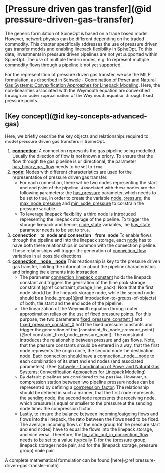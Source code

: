 # [Pressure driven gas transfer](@id pressure-driven-gas-transfer)

The generic formulation of SpineOpt is based on a trade based model. However,
network physics can be different depending on the traded commodity.
This chapter specifically addresses the use of pressure driven gas transfer
models and enabling linepack flexibility in SpineOpt. To this date, investments in pressure driven pipelines are not yet supported within SpineOpt. The use of multiple feed-in nodes, e.g. to represent multiple commodity flows through a pipeline is not yet supported.

For the representation of pressure driven gas transfer, we use the MILP formulation, as described in [Schwele - Coordination of Power and Natural Gas Systems: Convexification Approaches for Linepack Modeling](https://doi.org/10.1109/PTC.2019.8810632). Here, the non-linearities associated with the Weymouth equation are convexified through an outer approximation of the Weymouth equation through fixed pressure points.

## [Key concept](@id key-concepts-advanced-gas)
Here, we briefly describe the key objects and relationships required to model pressure driven gas transfers in SpineOpt.

1. **[connection](@ref)**: A connection represents the gas pipeline being modelled. Usually the direction of flow is not known a priory. To ensure that the flow through the gas pipeline is unidirectional, the parameter [has\_binary\_gas\_flow](@ref) needs to be set to `true`.
2. **[node](@ref)**: Nodes with different characteristics are used for the representation of pressure driven gas transfer.
    - For each connection, there will be two nodes representing the start and end point of the pipeline. Associated with these nodes are the following parameters: the [has\_pressure](@ref) parameter, which needs to be set to true, in order to create the variable [node\_pressure](@ref); the [max\_node\_pressure](@ref) and [min\_node\_pressure](@ref) to constrain the pressure variable.
    - To leverage linepack flexibility, a third node is introduced representing the linepack storage of the pipeline. To trigger the storage linepack and hence, [node\_state](@ref) variables, the [has\_state](@ref) parameter needs to be set to `true`.
3. **[connection\_\_to\_node](@ref) and [connection\_\_from\_node](@ref)** To enable flows through the pipeline and into the linepack storage, each [node](@ref) has to have both these relationships in common with the connection pipeline. These relationships will trigger the generation of [connection\_flow](@ref) variables in all possible directions.
4. **[connection\_\_node\_\_node](@ref)** This relationship is key to the pressure driven gas transfer, holding the information about the pipeline characteristics and bringing the elements into interaction.
    - The parameter [connection\_linepack\_constant](@ref) holds the linepack constant and triggers the generation of the [line pack storage constraint](@ref constraint_storage_line_pack). Note that the first node should be the linepack storage node, while the second node should be a [node\_group](@ref Introduction-to-groups-of-objects) of both, the start and the end node of the pipeline.
    - The linearization of the Weymouth equation through outer approximation relies on the use of fixed pressure points. For this purpose, the two parameters [fixed\_pressure\_constant\_1](@ref) and [fixed\_pressure\_constant\_0](@ref) hold the fixed pressure constants and trigger the generation of the [constraint\_fix\_node\_pressure\_point](@ref constraint_fixed_node_pressure_point). The constraint introduces the relationship between pressure and gas flows. Note, that the pressure constants should be entered in a way, that the first node represents the origin node, the second node the destination node. Each connection should have a [connection\_\_node\_\_node](@ref) to each combination of its start and end nodes (and associated parameters). (See [Schwele - Coordination of Power and Natural Gas Systems: Convexification Approaches for Linepack Modeling](https://doi.org/10.1109/PTC.2019.8810632))
    - By default, pipelines are considered to be passive. However, a compression station between two pipeline pressure nodes can be represented by defining a [compression\_factor](@ref). The relationship should be defined in such a manner, that the first node represents the sending node, the second node represents the receiving node, which pressure is equal or smaller to the pressure at the sending node times the compression factor.
    - Lastly, to ensure the balance between incoming/outgoing flows and flows into the linepack, the ratio between the flows need to be fixed. The average incoming flows of the node group (of the pressure start and end nodes) have to equal the flows into the linepack storage, and vice versa. Therefore, the [fix\_ratio\_out\_in\_connection\_flow](@ref) needs to be set to a value (typically 1) for the (pressure group, linepack storage) node pair, and for the (linepack storage, pressure group) node pair.

A complete mathematical formulation can be found [here](@ref pressure-driven-gas-transfer-math)
